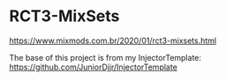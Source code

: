 # RCT3-MixSets
https://www.mixmods.com.br/2020/01/rct3-mixsets.html  

The base of this project is from my InjectorTemplate:  
https://github.com/JuniorDjjr/InjectorTemplate  
